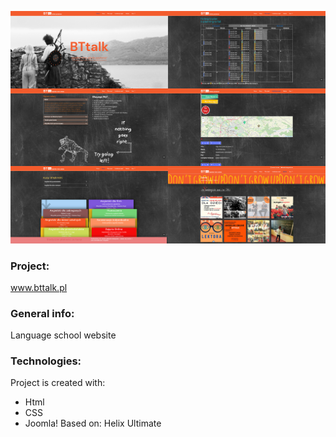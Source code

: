 ![preview](./images-view/preview.png)
### Project:
www.bttalk.pl

### General info:
Language school website
	
### Technologies:
Project is created with:
* Html
* CSS
* Joomla! Based on: Helix Ultimate

